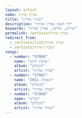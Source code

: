 ```yaml
---
layout: artist
name: אבירן אהרון
title: "אבירן אהרון"
description: "דף האמן אבירן אהרון"
keywords: "שירים, מוזיקה, אבירן אהרון"
permalink: /artists/אבירן-אהרון
redirect_from:
  - /artists/list/אבירן אהרון
  - /artists/אבירן-אהרון/
songs:
  - number: "57066"
    name: "אהבת חינם"
    album: "סינגלים"
    artist: "אבירן אהרון"
  - number: "57067"
    name: "הגאולה 2011"
    album: "סינגלים"
    artist: "אבירן אהרון"
  - number: "57068"
    name: "פורים"
    album: "סינגלים"
    artist: "אבירן אהרון"
---
```

